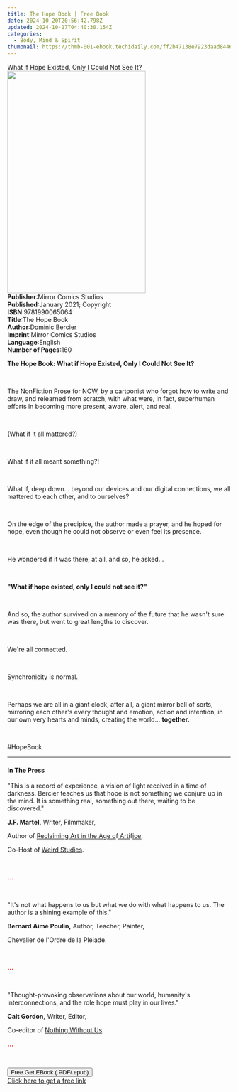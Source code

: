 ```yaml
---
title: The Hope Book | Free Book
date: 2024-10-20T20:56:42.798Z
updated: 2024-10-27T04:40:30.154Z
categories:
  - Body, Mind & Spirit
thumbnail: https://thmb-001-ebook.techidaily.com/ff2b47138e7923daad8446b64904cba7b23bdef72e8ff752b61c801bea5950d9.jpg
---
```

<main id="book-container">
  <div class="flex flex-col">
    <div class="book-brief flex-1 py-6 px-4 sm:p-6 md:py-10 md:px-8">
      <!-- brief-->
      <div class="book-brief-main">
        What if Hope Existed, Only I Could Not See It?
      </div>
    </div>
    <div
      class="book-meta-info flex-1 grid gap-4 col-start-1 col-end-3 row-start-1 sm:mb-6 sm:grid-cols-4 lg:gap-6 lg:col-start-2 lg:row-end-6 lg:row-span-6 lg:mb-0"
    >
      <div
        class="book-meta-info-left place-content-center mt-4 p-4 text-sm leading-6 col-start-2 col-span-2 dark:text-slate-400"
      >
        <img
          class="w-full h-500 object-cover rounded-lg sm:h-255 sm:col-span-2 lg:col-span-full"
          src="https://img-001-ebook.techidaily.com/aaff615f3c82d0c3130449f88403b9bd687160dfd9bf8089a6a6164af69f456e.jpg"
          alt=""
          width="312"
          height="500"
        />
      </div>
      <div
        class="book-meta-info-right mt-2 col-start-1 row-start-2 col-span-3 self-center"
      >
        <!-- meta data  -->
        <div class="flex flex-col px-4 md:px-8">
          <div class="flex-1">
            <strong>Publisher</strong>:<span class="px-2"
              >Mirror Comics Studios</span
            >
          </div>
          <div class="flex-1">
            <strong>Published</strong>:<span class="px-2"
              >January 2021; Copyright</span
            >
          </div>
          <div class="flex-1">
            <strong>ISBN</strong>:<span class="px-2">9781990065064</span>
          </div>
          <div class="flex-1">
            <strong>Title</strong>:<span class="px-2">The Hope Book</span>
          </div>
          <div class="flex-1">
            <strong>Author</strong>:<span class="px-2">Dominic Bercier</span>
          </div>
          <div class="flex-1">
            <strong>Imprint</strong>:<span class="px-2"
              >Mirror Comics Studios</span
            >
          </div>
          <div class="flex-1">
            <strong>Language</strong>:<span class="px-2">English</span>
          </div>
          <div class="flex-1">
            <strong>Number of Pages</strong>:<span class="px-2">160</span>
          </div>
        </div>
      </div>
    </div>
    <div class="book-description flex-1 py-6 px-4 sm:p-6 md:py-10 md:px-8">
      <div class="book-description-main">
        <div accordion-content="" id="description">
          <p>
            <strong
              >The Hope Book: What if Hope Existed, Only I Could Not See
              It?</strong
            >
          </p>
          <p><br /></p>
          <p>
            The NonFiction Prose for NOW, by a cartoonist who forgot how to
            write and draw, and relearned from scratch, with what were, in fact,
            superhuman efforts in becoming more present, aware, alert, and real.
          </p>
          <p><br /></p>
          <p>(What if it all mattered?)</p>
          <p><br /></p>
          <p>What if it all meant something?!</p>
          <p><br /></p>
          <p>
            What if, deep down... beyond our devices and our digital
            connections, we all mattered to each other, and to ourselves?
          </p>
          <p><br /></p>
          <p>
            On the edge of the precipice, the author made a prayer, and he hoped
            for hope, even though he could not observe or even feel its
            presence.
          </p>
          <p><br /></p>
          <p>He wondered if it was there, at all, and so, he asked...</p>
          <p><br /></p>
          <p>
            <strong>"What if hope existed, only I could not see it?"</strong>
          </p>
          <p><br /></p>
          <p>
            And so, the author survived on a memory of the future that he wasn't
            sure was there, but went to great lengths to discover.
          </p>
          <p><br /></p>
          <p>We're all connected.</p>
          <p><br /></p>
          <p>Synchronicity is normal.</p>
          <p><br /></p>
          <p>
            Perhaps we are all in a giant clock, after all, a giant mirror ball
            of sorts, mirroring each other's every thought and emotion, action
            and intention, in our own very hearts and minds, creating the
            world... <strong>together.&nbsp;</strong>
          </p>
          <p><br /></p>
          <p>#HopeBook</p>
        </div>
        <div class="accordion-fader"></div>
      </div>
    </div>
    <div class="book-excerpts flex-1 py-6 px-4 sm:p-6 md:py-10 md:px-8">
      <!-- excerpts-->
      <div class="book-excerpts-main">
        <hr />
        <h4 class="placeholder placeholder-heading">
          <span>In The Press</span>
        </h4>
        <p></p>
        <p>
          "This is a record of experience, a vision of light received in a time
          of darkness. Bercier teaches us that hope is not something we conjure
          up in the mind. It is something real, something out there, waiting to
          be discovered."
        </p>
        <p><strong>J.F. Martel,</strong> Writer, Filmmaker,</p>
        <p>
          Author of <u>Reclaimin</u>g<u> Art in the A</u>g<u>e o</u>f<u> Arti</u
          >f<u>ice</u>,
        </p>
        <p>Co-Host of <u>Weird Studies</u>.</p>
        <p><br /></p>
        <p><strong style="color: rgba(255, 0, 0, 1)">...</strong></p>
        <p><br /></p>
        <p>
          "It's not what happens to us but what we do with what happens to us.
          The author is a shining example of this."
        </p>
        <p>
          <strong>Bernard Aimé Poulin,</strong> Author, Teacher, Painter,&nbsp;
        </p>
        <p>Chevalier de l'Ordre de la Pléiade.</p>
        <p><br /></p>
        <p><strong style="color: rgba(255, 0, 0, 1)">...</strong></p>
        <p><br /></p>
        <p>
          "Thought-provoking observations about our world, humanity's
          interconnections, and the role hope must play in our lives."
        </p>
        <p><strong>Cait Gordon,</strong> Writer, Editor,</p>
        <p>Co-editor of <u>Nothin</u>g<u> Without Us</u>.</p>
        <p><strong style="color: rgba(255, 0, 0, 1)">...</strong></p>
        <p><br /></p>
        <p></p>
      </div>
    </div>
    <div
      class="book-about-author flex-1 py-6 px-4 sm:p-6 md:py-10 md:px-8"
    ></div>
    <div class="book-free-get flex-1 py-6 px-4 sm:p-6 md:py-10 md:px-8">
      <button
        id="btn-free-get"
        class="bg-blue-500 hover:bg-blue-700 text-white font-bold py-2 px-4 rounded"
      >
        Free Get EBook (.PDF/.epub)
      </button>
      <div id="countdown-display" class="px-2 text-lg mt-2"></div>
      <a
        id="free-link"
        class="hidden bg-blue-500 hover:bg-blue-700 text-white font-bold py-2 px-4 rounded"
        href="https://www.ebooks.com/en-us/book/210194277/the-hope-book/dominic-bercier/"
        target="_blank"
        >Click here to get a free link</a
      >
    </div>
    <script>
      let countdownTime = 0;
      let countdownInterval = null;
      document
        .getElementById('btn-free-get')
        .addEventListener('click', startCountdown);
      function startCountdown() {
        countdownTime = new Date().getTime() + 60000 * 3;
        countdownInterval = setInterval(updateCountdown, 1000);
        document.getElementById('btn-free-get').disabled = true;
        document
          .getElementById('btn-free-get')
          .classList.add('bg-gray-500', 'cursor-not-allowed');
      }
      function updateCountdown() {
        let currentTime = new Date().getTime();
        let timeLeft = countdownTime - currentTime;
        let secondsLeft = Math.floor(timeLeft / 1000);
        document.getElementById('countdown-display').innerHTML =
          `Remaining time: ${secondsLeft} seconds.`;
        if (secondsLeft <= 0) {
          clearInterval(countdownInterval);
          document.getElementById('btn-free-get').classList.add('hidden');
          document.getElementById('free-link').classList.remove('hidden');
          document.getElementById('countdown-display').innerHTML = '';
        }
      }
    </script>
  </div>
</main>

<ins class="adsbygoogle"
      style="display:block"
      data-ad-client="ca-pub-7571918770474297"
      data-ad-slot="8358498916"
      data-ad-format="auto"
      data-full-width-responsive="true"></ins>
    